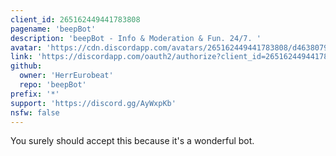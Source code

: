 ```yaml
---
client_id: 265162449441783808
pagename: 'beepBot'
description: 'beepBot - Info & Moderation & Fun. 24/7. '
avatar: 'https://cdn.discordapp.com/avatars/265162449441783808/d463807993496fd9d54b8ab41224cbca.png?size=2048'
link: 'https://discordapp.com/oauth2/authorize?client_id=265162449441783808&scope=bot&permissions=1610087551'
github:
  owner: 'HerrEurobeat'
  repo: 'beepBot'
prefix: '*'
support: 'https://discord.gg/AyWxpKb'
nsfw: false
---
```

You surely should accept this because it's a wonderful bot.